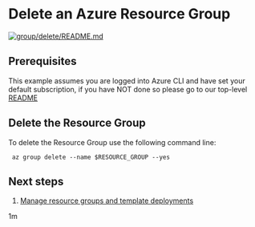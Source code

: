 
# Delete an Azure Resource Group

[![group/delete/README.md](https://github.com/Azure-Samples/java-on-azure-examples/actions/workflows/group_delete_README_md.yml/badge.svg)](https://github.com/Azure-Samples/java-on-azure-examples/actions/workflows/group_delete_README_md.yml)

## Prerequisites

This example assumes you are logged into Azure CLI and have set your default
subscription, if you have NOT done so please go to our top-level
[README](../../README.md)

## Delete the Resource Group

To delete the Resource Group use the following command line:

<!-- workflow.cron(0 1 * * 6) -->
<!-- workflow.include(../create/README.md) -->

```shell
 az group delete --name $RESOURCE_GROUP --yes
```

<!-- workflow.directOnly()
export RESULT=$(az group show --name $RESOURCE_GROUP --output tsv --query name)
if [[ "$RESULT" == "$RESOURCE_GROUP" ]]; then
  exit 1
fi
  -->

## Next steps

1. [Manage resource groups and template deployments](https://docs.microsoft.com/cli/azure/group)

1m
